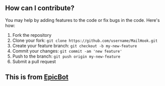 <h2>How can I contribute?</h2>
<p>You may help by adding features to the code or fix bugs in the code. Here's how:</p>
<ol>
  <li>Fork the repository</li>
  <li>Clone your fork: <code>git clone https://github.com/username/MailHook.git</code></li>
  <li>Create your feature branch: <code>git checkout -b my-new-feature</code></li>
  <li>Commit your changes: <code>git commit -am 'new feature'</code></li>
  <li>Push to the branch: <code>git push origin my-new-feature</code></li>
  <li>Submit a pull request</li>
</ol>

## This is from [EpicBot](https://github.com/Nirlep5252/EpicBot)
